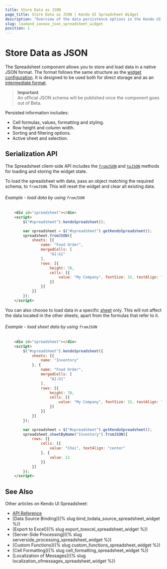 ```yaml
---
title: Store Data as JSON
page_title: Store Data as JSON | Kendo UI Spreadsheet Widget
description: "Overview of the data persistence options in the Kendo UI Spreadsheet widget."
slug: loadand_saveas_json_spreadsheet_widget
position: 1
---
```


# Store Data as JSON

The Spreadsheet component allows you to store and load data in a native JSON format. The format follows the same structure as the [widget configuration](/api/javascript/ui/spreadsheet#configuration). It is designed to be used both for direct storage and as an [intermediate format](server-side-processing).

> **Important**  
> An official JSON schema will be published once the component goes out of Beta.

Persisted information includes:

* Cell formulas, values, formatting and styling.
* Row height and column width.
* Sorting and filtering options.
* Active sheet and selection.

## Serialization API

The Spreadsheet client-side API includes the [`fromJSON`](/api/javascript/ui/spreadsheet#methods-fromJSON) and [`toJSON`](`http://localhost/kendo-ui/api/javascript/ui/spreadsheet#methods-toJSON`) methods for loading and storing the widget state.

To load the spreadsheet with data, pass an object matching the required schema, to `fromJSON`. This will reset the widget and clear all existing data.

###### Example - load data by using `fromJSON`

```html
    <div id="spreadsheet"></div>
    <script>
        $("#spreadsheet").kendoSpreadsheet();

        var spreadsheet = $("#spreadsheet").getKendoSpreadsheet();
        spreadsheet.fromJSON({
            sheets: [{
                name: "Food Order",
                mergedCells: [
                    "A1:G1"
                ],
                rows: [{
                    height: 70,
                    cells: [{
                        value: "My Company", fontSize: 32, textAlign: "center"
                    }]
                }]
            }]
        });
    </script>
```

You can also choose to load data in a specific [sheet](/api/javascript/spreadsheet/sheet) only. This will not affect the data located in the other sheets, apart from the formulas that refer to it.

###### Example - load sheet data by using `fromJSON`

```html
    <div id="spreadsheet"></div>
    <script>
        $("#spreadsheet").kendoSpreadsheet({
            sheets: [{
                name: "Inventory"
            }, {
                name: "Food Order",
                mergedCells: [
                    "A1:G1"
                ],
                rows: [{
                    height: 70,
                    cells: [{
                        value: "My Company", fontSize: 32, textAlign: "center"
                    }]
                }]
            }]
        });

        var spreadsheet = $("#spreadsheet").getKendoSpreadsheet();
        spreadsheet.sheetByName("Inventory").fromJSON({
            rows: [{
                cells: [{
                    value: "Chai", textAlign: "center"
                }, {
                    value: 12
                }]
            }]
        });
    </script>
```

## See Also

Other articles on Kendo UI Spreadsheet:

* [API Reference](/api/javascript/ui/spreadsheet)
* [Data Source Binding]({% slug bind_todata_source_spreadsheet_widget %})
* [Export to Excel]({% slug export_toexcel_spreadsheet_widget %})
* [Server-Side Processing]({% slug serverside_processing_spreadsheet_widget %})
* [Custom Functions]({% slug custom_functions_spreadsheet_widget %})
* [Cell Formatting]({% slug cell_formatting_spreadsheet_widget %})
* [Localization of Messages]({% slug localization_ofmessages_spreadsheet_widget %})